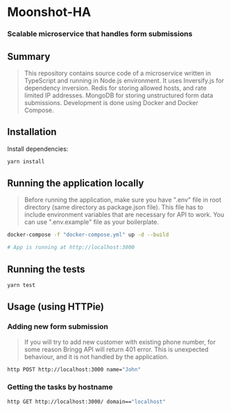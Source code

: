 # Moonshot-HA

### Scalable microservice that handles form submissions

## Summary

> This repository contains source code of a microservice written in TypeScript and running
> in Node.js environment. It uses Inversify.js for dependency inversion. Redis for storing
> allowed hosts, and rate limited IP addresses. MongoDB for storing unstructured form data
> submissions. Development is done using Docker and Docker Compose.

## Installation

Install dependencies:

```bash
yarn install
```

## Running the application locally

> Before running the application, make sure you have ".env" file in root directory (same
> directory as package.json file). This file has to include environment variables that are
> necessary for API to work. You can use ".env.example" file as your boilerplate.

```bash
docker-compose -f "docker-compose.yml" up -d --build

# App is running at http://localhost:3000
```

## Running the tests

```bash
yarn test
```

## Usage (using HTTPie)

### Adding new form submission

> If you will try to add new customer with existing phone number, for some reason Bringg
> API will return 401 error. This is unexpected behaviour, and it is not handled by the
> application.

```bash
http POST http://localhost:3000 name="John"
```

### Getting the tasks by hostname

```bash
http GET http://localhost:3000/ domain=="localhost"
```
